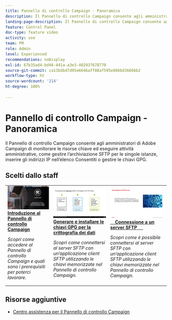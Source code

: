 ```yaml
---
title: Pannello di controllo Campaign - Panoramica
description: Il Pannello di controllo Campaign consente agli amministratori di Adobe Campaign di monitorare le risorse chiave ed eseguire attività amministrative, come gestire l’archiviazione SFTP per le singole istanze, inserire gli indirizzi IP nell’elenco Consentiti o gestire le chiavi GPG.
landing-page-description: Il Pannello di controllo Campaign consente agli amministratori di Adobe Campaign di monitorare le risorse chiave ed eseguire attività amministrative, come gestire l’archiviazione SFTP per le singole istanze, inserire gli indirizzi IP nell’elenco Consentiti o gestire le chiavi GPG.
feature: Control Panel
doc-type: feature video
activity: use
team: PM
role: Admin
level: Experienced
recommendations: noDisplay
exl-id: 67b35ad4-bd46-441a-a3e3-402937678770
source-git-commit: ca13bdbd7d95e6646aff88af595e866bd3666bb2
workflow-type: ht
source-wordcount: '214'
ht-degree: 100%

---
```


# Pannello di controllo Campaign - Panoramica

Il Pannello di controllo Campaign consente agli amministratori di Adobe Campaign di monitorare le risorse chiave ed eseguire attività amministrative, come gestire l’archiviazione SFTP per le singole istanze, inserire gli indirizzi IP nell’elenco Consentiti o gestire le chiavi GPG.

## Scelti dallo staff

<table>
<tr>
<td>
    <a href="./get-started.md">
      <img alt="Connettersi a un server SFTP" src="./assets/kt-6385.jpg" />
    </a>
    <div>
      <a href="./get-started.md">
    <strong>Introduzione al Pannello di controllo Campaign</strong>
    </a>
    </div>
    <p>
    <em>Scopri come accedere al Pannello di controllo Campaign e quali sono i prerequisiti per poterci lavorare. </em>
    <p>
  </td>
  <td>
    <a href="./instance-settings/gpg-key-management/generate-and-install-gpg-keys.md">
      <img alt="Connettersi a un server SFTP" src="./assets/36386.jpg" />
    </a>
    <div>
      <a href="./instance-settings/gpg-key-management/generate-and-install-gpg-keys.md">
    <strong>Generare e installare le chiavi GPG per la crittografia dei dati</strong>
    </a>
    </div>
    <p>
    <em>Scopri come connettersi al server SFTP con un’applicazione client SFTP utilizzando le chiavi memorizzate nel Pannello di controllo Campaign. </em>
    <p>
  </td>
  <td>
    <a href="./sftp-management/connect-to-sftp-server.md">
      <img alt="Connettersi a un server SFTP" src="./assets/27263.jpg" />
    </a>
    <div>
      <a href="./sftp-management/connect-to-sftp-server.md">
    <strong>Connessione a un server SFTP</strong>
    </a>
    </div>
    <p>
    <em>Scopri come è possibile connettersi al server SFTP con un’applicazione client SFTP utilizzando le chiavi memorizzate nel Pannello di controllo Campaign. </em>
    <p>
  </td>
</tr>
</table>

## Risorse aggiuntive

* [Centro assistenza per il Pannello di controllo Campaign](https://experienceleague.adobe.com/docs/control-panel/using/control-panel-home.html?lang=it)
